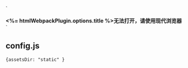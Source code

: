 `<html lang="en">
  <head>
    <meta charset="utf-8">
    <meta http-equiv="X-UA-Compatible" content="IE=edge">
    <meta name="viewport" content="width=device-width,initial-scale=1.0">
    <link rel="icon" href="<%= BASE_URL %>favicon.ico">
    <title><%= htmlWebpackPlugin.options.title %></title>
  </head>
  <body>
    <noscript>
      <strong><%= htmlWebpackPlugin.options.title %>无法打开，请使用现代浏览器</strong>
    </noscript>
    <div id="app"></div>
    <script src="<%= BASE_URL %>static/libs/jsts/jsts.min.js"></script>
    <script src="<%= BASE_URL %>static/libs/echarts/echarts.min.js"></script>
    <script src="<%= BASE_URL %>static/libs/echarts-gl/echarts-gl.min.js"></script>
    <script src="<%= BASE_URL %>static/libs/Cesium/Cesium.js"></script>
  </body>
</html>`

## config.js

`{assetsDir: "static"
}`